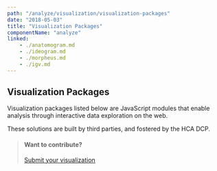 ```yaml
---
path: "/analyze/visualization/visualization-packages"
date: "2018-05-03"
title: "Visualization Packages"
componentName: "analyze"
linked:
    - ./anatomogram.md
    - ./ideogram.md
    - ./morpheus.md
    - ./igv.md
---
```


## Visualization Packages

Visualization packages listed below are JavaScript modules that enable analysis through interactive data exploration on the web.

These solutions are built by third parties, and fostered by the HCA DCP.

>#### Want to contribute?
>[Submit your visualization](https://github.com/HumanCellAtlas/data-portal-content/issues/new/?template=submit-visualization-component-package.md)
